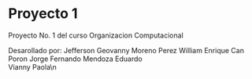 # Proyecto 1
Proyecto No. 1 del curso Organizacion Computacional

Desarollado por:
      Jefferson Geovanny Moreno Perez
      William Enrique Can Poron
      Jorge Fernando Mendoza
      Eduardo<br>
      Vianny Paola\n
